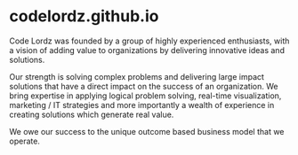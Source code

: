 # codelordz.github.io

Code Lordz was founded by a group of highly experienced enthusiasts, with a vision of adding value to organizations by delivering innovative ideas and solutions.

Our strength is solving complex problems and delivering large impact solutions that have a direct impact on the success of an organization. We bring expertise in applying logical problem solving, real-time visualization,  marketing / IT strategies and more importantly a wealth of experience in creating solutions which generate real value.

We owe our success to the unique outcome based business model that we operate.
